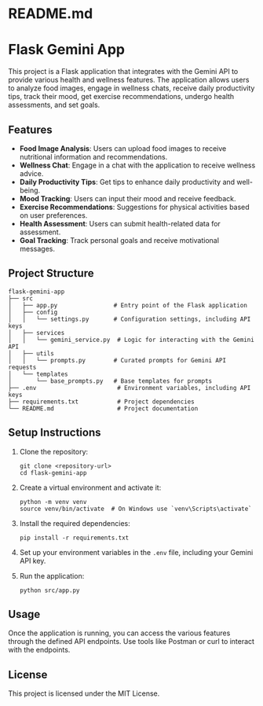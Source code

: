 # README.md

# Flask Gemini App

This project is a Flask application that integrates with the Gemini API to provide various health and wellness features. The application allows users to analyze food images, engage in wellness chats, receive daily productivity tips, track their mood, get exercise recommendations, undergo health assessments, and set goals.

## Features

- **Food Image Analysis**: Users can upload food images to receive nutritional information and recommendations.
- **Wellness Chat**: Engage in a chat with the application to receive wellness advice.
- **Daily Productivity Tips**: Get tips to enhance daily productivity and well-being.
- **Mood Tracking**: Users can input their mood and receive feedback.
- **Exercise Recommendations**: Suggestions for physical activities based on user preferences.
- **Health Assessment**: Users can submit health-related data for assessment.
- **Goal Tracking**: Track personal goals and receive motivational messages.

## Project Structure

```
flask-gemini-app
├── src
│   ├── app.py                # Entry point of the Flask application
│   ├── config
│   │   └── settings.py       # Configuration settings, including API keys
│   ├── services
│   │   └── gemini_service.py  # Logic for interacting with the Gemini API
│   ├── utils
│   │   └── prompts.py        # Curated prompts for Gemini API requests
│   └── templates
│       └── base_prompts.py   # Base templates for prompts
├── .env                       # Environment variables, including API keys
├── requirements.txt           # Project dependencies
└── README.md                  # Project documentation
```

## Setup Instructions

1. Clone the repository:
   ```
   git clone <repository-url>
   cd flask-gemini-app
   ```

2. Create a virtual environment and activate it:
   ```
   python -m venv venv
   source venv/bin/activate  # On Windows use `venv\Scripts\activate`
   ```

3. Install the required dependencies:
   ```
   pip install -r requirements.txt
   ```

4. Set up your environment variables in the `.env` file, including your Gemini API key.

5. Run the application:
   ```
   python src/app.py
   ```

## Usage

Once the application is running, you can access the various features through the defined API endpoints. Use tools like Postman or curl to interact with the endpoints.

## License

This project is licensed under the MIT License.
